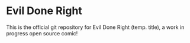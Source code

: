 # Evil Done Right
This is the official git repository for Evil Done Right (temp. title), a work in progress open source comic!
